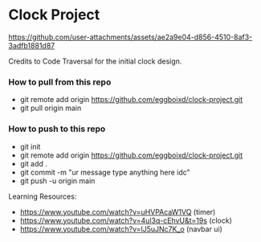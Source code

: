 
# Clock Project

https://github.com/user-attachments/assets/ae2a9e04-d856-4510-8af3-3adfb1881d87

Credits to Code Traversal for the initial clock design.


### How to pull from this repo
- git remote add origin https://github.com/eggboixd/clock-project.git
- git pull origin main



### How to push to this repo
- git init
- git remote add origin https://github.com/eggboixd/clock-project.git
- git add .
- git commit -m "ur message type anything here idc"
- git push -u origin main


Learning Resources:
- https://www.youtube.com/watch?v=uHVPAcaW1VQ (timer)
- https://www.youtube.com/watch?v=4ul3q-cEhvU&t=19s (clock)
- https://www.youtube.com/watch?v=lJ5uJNc7K_o (navbar ui)
